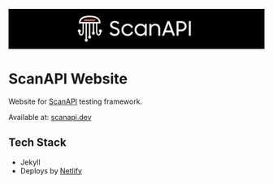 ![](https://github.com/scanapi/design/raw/master/images/github-hero-dark.png)

# ScanAPI Website

Website for [ScanAPI](https://github.com/scanapi/scanapi) testing framework.

Available at: [scanapi.dev](https://scanapi.dev)

## Tech Stack
- Jekyll
- Deploys by [Netlify](https://www.netlify.com)
